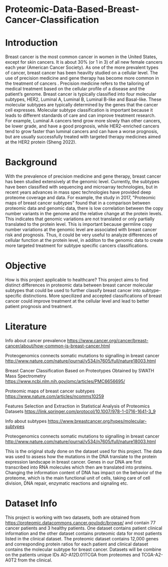 # Proteomic-Data-Based-Breast-Cancer-Classification



# Introduction
Breast cancer is the most common cancer in women in the United States, except for skin cancers. It is about 30% (or 1 in 3) of all new female cancers each year (American Cancer Society). As one of the more prevalent types of cancer, breast cancer has been heavilty studied on a cellular level. The use of precision medicine and gene therapy has become more common in the treatment of cancers . Precision medicine refers to the tailoring of medical treatment based on the cellular profile of a disease and the patient’s genome. Breast cancer is typically classified into four molecular subtypes, HER2, Luminal A, Luminal B, Luminal B-like and Basal-like. These molecular subtypes are typically determined by the genes that the cancer cell expresses. Molecular subtype classification is important because it leads to different standards of care and can improve treatment research. For example, Luminal A cancers tend grow more slowly than other cancers, be lower grade, and have a good prognosis, while HER2-enriched cancers tend to grow faster than luminal cancers and can have a worse prognosis, but are usually successfully treated with targeted therapy medicines aimed at the HER2 protein (Sheng 2022).

# Background
With the prevalence of precision medicine and gene therapy, breast cancer has been studied extensively at the genomic level. Currently, the subtypes have been classified with sequencing and microarray technologies, but in recent years advances in mass spec technologies have provided deep proteome coverage and data. For example, the study in 2017, "Proteomic maps of breast cancer subtypes" found that in a comparison between proteomic data and genomic data, there is low correlation between the copy number variants in the genome and the relative change at the protein levels. This indicates that genomic variations are not translated or only partially translated to the protein level. This is important because germline copy number variations at the genomic level are associated with breast cancer risk and prognosis. Thus, it could be very useful to analyze differences of cellular function at the protein level, in additon to the genomic data to create more targeted treatment for subtype specific cancers classifications.

# Objective
How is this project applicable to healthcare?
This project aims to find distinct differences in proteomic data between breast cancer molecular subtypes that could be used to further classify breast cancer into subtype-specific distinctions. More specilized and accepted classifications of breast cancer could improve treatment at the cellular level and lead to better patient prognosis and treatment.

# Literature
Info about cancer prevalence https://www.cancer.org/cancer/breast-cancer/about/how-common-is-breast-cancer.html

Proteogenomics connects somatic mutations to signalling in breast cancer http://www.nature.com/nature/journal/v534/n7605/full/nature18003.html

Breast Cancer Classification Based on Proteotypes Obtained by SWATH Mass Spectrometry https://www.ncbi.nlm.nih.gov/pmc/articles/PMC6656695/

Proteomic maps of breast cancer subtypes https://www.nature.com/articles/ncomms10259

Features Selection and Extraction in Statistical Analysis of Proteomics Datasets https://link.springer.com/protocol/10.1007/978-1-0716-1641-3_9

Info about subtypes https://www.breastcancer.org/types/molecular-subtypes

Proteogenomics connects somatic mutations to signalling in breast cancer http://www.nature.com/nature/journal/v534/n7605/full/nature18003.html

This is the original study done on the dataset used for this project. The data was used to assess how the mutations in the DNA translate to the protein expression landscape in breast cancer. Genes in our DNA are first transcribed into RNA molecules which then are translated into proteins. Changing the information content of DNA has impact on the behavior of the proteome, which is the main functional unit of cells, taking care of cell division, DNA repair, enzymatic reactions and signaling etc.

# Dataset Info
This project is working with two datasets, both are obtained from https://proteomic.datacommons.cancer.gov/pdc/browse/ and contain 77 cancer patients and 3 healthy patients. One dataset contains patient clinical information and the other dataset contains proteomic data for most patients listed in the clinical dataset. The proteomic dataset contains 12,000 genes and corresponding protein ratios for each patient and clinical dataset contains the molecular subtype for breast cancer. Datasets will be combine on the patients unique IDs AO-A12D.01TCGA from proteomes and TCGA-A2-A0T2 from the clinical.

